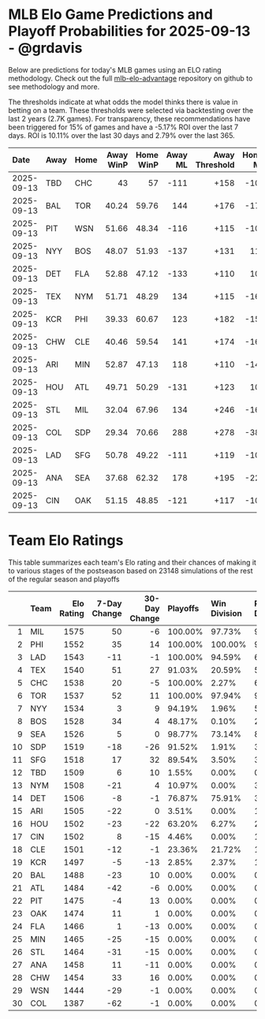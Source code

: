 # MLB Elo Game Predictions and Playoff Probabilities for 2025-09-13 - @grdavis
Below are predictions for today's MLB games using an ELO rating methodology. Check out the full [mlb-elo-advantage](https://github.com/grdavis/mlb-elo-advantage) repository on github to see methodology and more.

The thresholds indicate at what odds the model thinks there is value in betting on a team. These thresholds were selected via backtesting over the last 2 years (2.7K games). For transparency, these recommendations have been triggered for 15% of games and have a -5.17% ROI over the last 7 days. ROI is 10.11% over the last 30 days and 2.79% over the last 365.

| Date       | Away   | Home   |   Away WinP |   Home WinP |   Away ML |   Away Threshold |   Home ML |   Home Threshold |
|:-----------|:-------|:-------|------------:|------------:|----------:|-----------------:|----------:|-----------------:|
| 2025-09-13 | TBD    | CHC    |       43    |       57    |      -111 |             +158 |      -109 |             -106 |
| 2025-09-13 | BAL    | TOR    |       40.24 |       59.76 |       144 |             +176 |      -172 |             -117 |
| 2025-09-13 | PIT    | WSN    |       51.66 |       48.34 |      -116 |             +115 |      -105 |             +130 |
| 2025-09-13 | NYY    | BOS    |       48.07 |       51.93 |      -137 |             +131 |       113 |             +114 |
| 2025-09-13 | DET    | FLA    |       52.88 |       47.12 |      -133 |             +110 |       107 |             +136 |
| 2025-09-13 | TEX    | NYM    |       51.71 |       48.29 |       134 |             +115 |      -164 |             +130 |
| 2025-09-13 | KCR    | PHI    |       39.33 |       60.67 |       123 |             +182 |      -150 |             -121 |
| 2025-09-13 | CHW    | CLE    |       40.46 |       59.54 |       141 |             +174 |      -169 |             -116 |
| 2025-09-13 | ARI    | MIN    |       52.87 |       47.13 |       118 |             +110 |      -144 |             +135 |
| 2025-09-13 | HOU    | ATL    |       49.71 |       50.29 |      -131 |             +123 |       108 |             +121 |
| 2025-09-13 | STL    | MIL    |       32.04 |       67.96 |       134 |             +246 |      -169 |             -158 |
| 2025-09-13 | COL    | SDP    |       29.34 |       70.66 |       288 |             +278 |      -382 |             -175 |
| 2025-09-13 | LAD    | SFG    |       50.78 |       49.22 |      -111 |             +119 |      -107 |             +126 |
| 2025-09-13 | ANA    | SEA    |       37.68 |       62.32 |       178 |             +195 |      -220 |             -128 |
| 2025-09-13 | CIN    | OAK    |       51.15 |       48.85 |      -121 |             +117 |      -101 |             +127 |

# Team Elo Ratings
This table summarizes each team's Elo rating and their chances of making it to various stages of the postseason based on 23148 simulations of the rest of the regular season and playoffs

|    | Team   |   Elo Rating |   7-Day Change |   30-Day Change | Playoffs   | Win Division   | Reach Div. Rd.   | Reach CS   | Reach WS   | Win WS   |
|---:|:-------|-------------:|---------------:|----------------:|:-----------|:---------------|:-----------------|:-----------|:-----------|:---------|
|  1 | MIL    |         1575 |             50 |              -6 | 100.00%    | 97.73%         | 99.24%           | 66.34%     | 41.86%     | 29.02%   |
|  2 | PHI    |         1552 |             35 |              14 | 100.00%    | 100.00%        | 97.26%           | 56.95%     | 26.24%     | 15.54%   |
|  3 | LAD    |         1543 |            -11 |              -1 | 100.00%    | 94.59%         | 64.79%           | 29.11%     | 12.64%     | 6.92%    |
|  4 | TEX    |         1540 |             51 |              27 | 91.03%     | 20.59%         | 57.25%           | 31.44%     | 17.34%     | 7.27%    |
|  5 | CHC    |         1538 |             20 |              -5 | 100.00%    | 2.27%          | 61.75%           | 22.29%     | 10.61%     | 5.71%    |
|  6 | TOR    |         1537 |             52 |              11 | 100.00%    | 97.94%         | 99.13%           | 53.00%     | 29.63%     | 12.62%   |
|  7 | NYY    |         1534 |              3 |               9 | 94.19%     | 1.96%          | 51.63%           | 24.88%     | 13.96%     | 5.57%    |
|  8 | BOS    |         1528 |             34 |               4 | 48.17%     | 0.10%          | 23.86%           | 11.48%     | 5.62%      | 2.13%    |
|  9 | SEA    |         1526 |              5 |               0 | 98.77%     | 73.14%         | 84.96%           | 45.95%     | 21.12%     | 7.79%    |
| 10 | SDP    |         1519 |            -18 |             -26 | 91.52%     | 1.91%          | 35.55%           | 11.71%     | 4.19%      | 1.90%    |
| 11 | SFG    |         1518 |             17 |              32 | 89.54%     | 3.50%          | 34.82%           | 11.58%     | 3.89%      | 1.77%    |
| 12 | TBD    |         1509 |              6 |              10 | 1.55%      | 0.00%          | 0.76%            | 0.35%      | 0.13%      | 0.02%    |
| 13 | NYM    |         1508 |            -21 |               4 | 10.97%     | 0.00%          | 3.82%            | 1.09%      | 0.31%      | 0.14%    |
| 14 | DET    |         1506 |             -8 |              -1 | 76.87%     | 75.91%         | 39.66%           | 16.23%     | 6.11%      | 1.84%    |
| 15 | ARI    |         1505 |            -22 |               0 | 3.51%      | 0.00%          | 1.25%            | 0.47%      | 0.15%      | 0.05%    |
| 16 | HOU    |         1502 |            -23 |             -22 | 63.20%     | 6.27%          | 29.59%           | 11.37%     | 4.18%      | 1.16%    |
| 17 | CIN    |         1502 |              8 |             -15 | 4.46%      | 0.00%          | 1.51%            | 0.46%      | 0.13%      | 0.04%    |
| 18 | CLE    |         1501 |            -12 |              -1 | 23.36%     | 21.72%         | 11.82%           | 4.78%      | 1.74%      | 0.48%    |
| 19 | KCR    |         1497 |             -5 |             -13 | 2.85%      | 2.37%          | 1.35%            | 0.52%      | 0.17%      | 0.05%    |
| 20 | BAL    |         1488 |            -23 |              10 | 0.00%      | 0.00%          | 0.00%            | 0.00%      | 0.00%      | 0.00%    |
| 21 | ATL    |         1484 |            -42 |              -6 | 0.00%      | 0.00%          | 0.00%            | 0.00%      | 0.00%      | 0.00%    |
| 22 | PIT    |         1475 |             -4 |              13 | 0.00%      | 0.00%          | 0.00%            | 0.00%      | 0.00%      | 0.00%    |
| 23 | OAK    |         1474 |             11 |               1 | 0.00%      | 0.00%          | 0.00%            | 0.00%      | 0.00%      | 0.00%    |
| 24 | FLA    |         1466 |              1 |             -13 | 0.00%      | 0.00%          | 0.00%            | 0.00%      | 0.00%      | 0.00%    |
| 25 | MIN    |         1465 |            -25 |             -15 | 0.00%      | 0.00%          | 0.00%            | 0.00%      | 0.00%      | 0.00%    |
| 26 | STL    |         1464 |            -31 |             -15 | 0.00%      | 0.00%          | 0.00%            | 0.00%      | 0.00%      | 0.00%    |
| 27 | ANA    |         1458 |             11 |             -11 | 0.00%      | 0.00%          | 0.00%            | 0.00%      | 0.00%      | 0.00%    |
| 28 | CHW    |         1454 |             33 |              16 | 0.00%      | 0.00%          | 0.00%            | 0.00%      | 0.00%      | 0.00%    |
| 29 | WSN    |         1444 |            -29 |              -1 | 0.00%      | 0.00%          | 0.00%            | 0.00%      | 0.00%      | 0.00%    |
| 30 | COL    |         1387 |            -62 |              -1 | 0.00%      | 0.00%          | 0.00%            | 0.00%      | 0.00%      | 0.00%    |